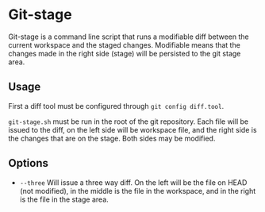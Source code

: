 Git-stage
=========
Git-stage is a command line script that runs a modifiable diff between the current workspace and the staged changes. Modifiable means that the changes made in the right side (stage) will be persisted to the git stage area.

Usage
-----
First a diff tool must be configured through `git config diff.tool`.

`git-stage.sh` must be run in the root of the git repository. Each file will be issued to the diff, on the left side will be workspace file, and the right side is the changes that are on the stage. Both sides may be modified.

Options
-------
 * `--three` Will issue a three way diff. On the left will be the file on HEAD (not modified), in the middle is the file in the workspace, and in the right is the file in the stage area.
